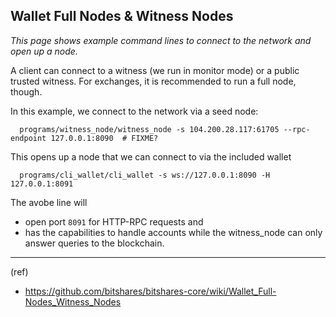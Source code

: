 ## Wallet Full Nodes & Witness Nodes

*This page shows example command lines to connect to the network and open up a node.*

A client can connect to a witness (we run in monitor mode) or a public trusted witness.  For exchanges, it is recommended to run a full node, though. 

In this example, we connect to the network via a seed node:

      programs/witness_node/witness_node -s 104.200.28.117:61705 --rpc-endpoint 127.0.0.1:8090  # FIXME?

This opens up a node that we can connect to via the included wallet

      programs/cli_wallet/cli_wallet -s ws://127.0.0.1:8090 -H 127.0.0.1:8091

The avobe line will 
- open port `8091` for HTTP-RPC requests and 
- has the capabilities to handle accounts while the witness_node can only answer queries to the blockchain.


***

(ref)
- https://github.com/bitshares/bitshares-core/wiki/Wallet_Full-Nodes_Witness_Nodes

